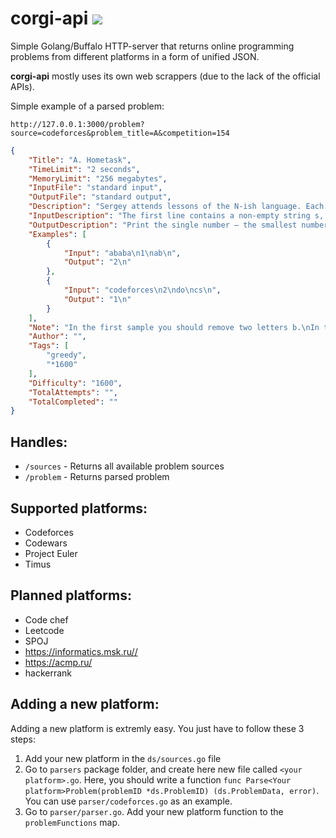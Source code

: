 # corgi-api ![](https://github.com/dj1vs/corgi-parser/actions/workflows/go.yml/badge.svg)  

Simple Golang/Buffalo HTTP-server that returns online programming problems from different platforms in a form of unified JSON.

**corgi-api** mostly uses its own web scrappers (due to the lack of the official APIs).

Simple example of a parsed problem:
```url
http://127.0.0.1:3000/problem?source=codeforces&problem_title=A&competition=154
```

```json
{
	"Title": "A. Hometask",
	"TimeLimit": "2 seconds",
	"MemoryLimit": "256 megabytes",
	"InputFile": "standard input",
	"OutputFile": "standard output",
	"Description": "Sergey attends lessons of the N-ish language. Each lesson he receives a hometask. This time the task is to translate some sentence to the N-ish language. Sentences of the N-ish language can be represented as strings consisting of lowercase Latin letters without spaces or punctuation marks.\nSergey totally forgot about the task until half an hour before the next lesson and hastily scribbled something down. But then he recollected that in the last lesson he learned the grammar of N-ish. The spelling rules state that N-ish contains some \"forbidden\" pairs of letters: such letters can never occur in a sentence next to each other. Also, the order of the letters doesn't matter (for example, if the pair of letters \"ab\" is forbidden, then any occurrences of substrings \"ab\" and \"ba\" are also forbidden). Also, each pair has different letters and each letter occurs in no more than one forbidden pair.\nNow Sergey wants to correct his sentence so that it doesn't contain any \"forbidden\" pairs of letters that stand next to each other. However, he is running out of time, so he decided to simply cross out some letters from the sentence. What smallest number of letters will he have to cross out? When a letter is crossed out, it is \"removed\" so that the letters to its left and right (if they existed), become neighboring. For example, if we cross out the first letter from the string \"aba\", we get the string \"ba\", and if we cross out the second letter, we get \"aa\".\n",
	"InputDescription": "The first line contains a non-empty string s, consisting of lowercase Latin letters — that's the initial sentence in N-ish, written by Sergey. The length of string s doesn't exceed 105.\nThe next line contains integer k (0 ≤ k ≤ 13) — the number of forbidden pairs of letters.\nNext k lines contain descriptions of forbidden pairs of letters. Each line contains exactly two different lowercase Latin letters without separators that represent the forbidden pairs. It is guaranteed that each letter is included in no more than one pair.\n",
	"OutputDescription": "Print the single number — the smallest number of letters that need to be removed to get a string without any forbidden pairs of neighboring letters. Please note that the answer always exists as it is always possible to remove all letters.\n",
	"Examples": [
		{
			"Input": "ababa\n1\nab\n",
			"Output": "2\n"
		},
		{
			"Input": "codeforces\n2\ndo\ncs\n",
			"Output": "1\n"
		}
	],
	"Note": "In the first sample you should remove two letters b.\nIn the second sample you should remove the second or the third letter. The second restriction doesn't influence the solution.\n",
	"Author": "",
	"Tags": [
		"greedy",
		"*1600"
	],
	"Difficulty": "1600",
	"TotalAttempts": "",
	"TotalCompleted": ""
}
```

## Handles:
- `/sources` - Returns all available problem sources
- `/problem` - Returns parsed problem

## Supported platforms:
- Codeforces
- Codewars 
- Project Euler
- Timus

## Planned platforms:
- Code chef
- Leetcode
- SPOJ
- https://informatics.msk.ru//
- https://acmp.ru/
- hackerrank

## Adding a new platform:
Adding a new platform is extremly easy. You just have to follow these 3 steps:

1. Add your new platform in the `ds/sources.go` file
2. Go to `parsers` package folder, and create here new file called `<your platform>.go`. Here, you should write a function `func Parse<Your platform>Problem(problemID *ds.ProblemID) (ds.ProblemData, error)`. You can use `parser/codeforces.go` as an example.
3. Go to `parser/parser.go`. Add your new platform function to the `problemFunctions` map.